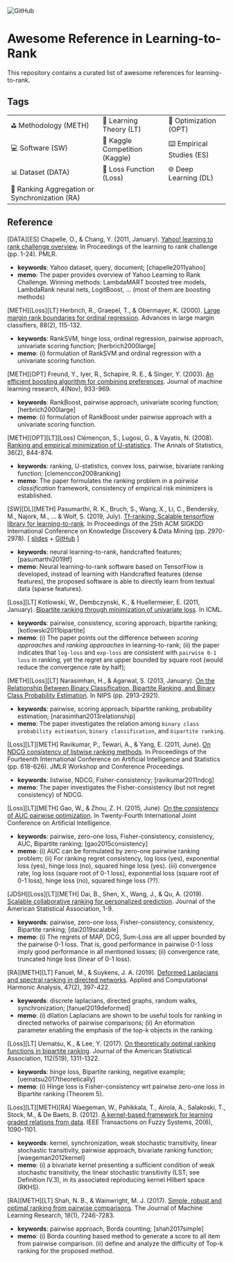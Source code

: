 ![GitHub](https://img.shields.io/badge/License-MIT-lightgrey.svg)

# Awesome Reference in Learning-to-Rank

This repository contains a curated list of awesome references for learning-to-rank.

## Tags

| | | |
|-|-|-|
| :golf: Methodology (METH) | :blue_book: Learning Theory (LT) | :dart: Optimization (OPT) | 
| :computer: Software (SW) | :duck: Kaggle Competition (Kaggle) | :keyboard: Empirical Studies (ES) |
| :bar_chart: Dataset (DATA) | :goal_net: Loss Function (Loss) | :globe_with_meridians: Deep Learning (DL) | 
| :arrows_counterclockwise: Ranking Aggregation or Synchronization (RA) |


## Reference

[DATA][ES] Chapelle, O., & Chang, Y. (2011, January). [Yahoo! learning to rank challenge overview](http://proceedings.mlr.press/v14/chapelle11a). In Proceedings of the learning to rank challenge (pp. 1-24). PMLR. 

- **keywords**: Yahoo dataset, query, document; [chapelle2011yahoo]
- **memo**: The paper provides overview of Yahoo Learning to Rank Challenge. Winning methods: LambdaMART boosted tree models, LambdaRank neural nets, LogitBoost, ... (most of them are boosting methods)

[METH][Loss][LT] Herbrich, R., Graepel, T., & Obermayer, K. (2000). [Large margin rank boundaries for ordinal regression](https://scholar.google.com/scholar?hl=en&as_sdt=0%2C5&q=Large+margin+rank+boundaries+for+ordinal+regression&btnG=). Advances in large margin classifiers, 88(2), 115-132.

- **keywords**: RankSVM, hinge loss, ordinal regression, pairwise approach, univariate scoring function; [herbrich2000large]
- **memo**: (i) formulation of RankSVM and ordinal regression with a univariate scoring function.

[METH][OPT] Freund, Y., Iyer, R., Schapire, R. E., & Singer, Y. (2003). [An efficient boosting algorithm for combining preferences](https://www.jmlr.org/papers/volume4/freund03a/freund03a.pdf). Journal of machine learning research, 4(Nov), 933-969.

- **keywords**: RankBoost, pairwise approach, univariate scoring function; [herbrich2000large]
- **memo**: (i) formulation of RankBoost under pairwise approach with a univariate scoring function. 


[METH][OPT][LT][Loss] Clémençon, S., Lugosi, G., & Vayatis, N. (2008). [Ranking and empirical minimization of U-statistics](https://projecteuclid.org/journals/annals-of-statistics/volume-36/issue-2/Ranking-and-Empirical-Minimization-of-U-statistics/10.1214/009052607000000910.full). The Annals of Statistics, 36(2), 844-874. 

- **keywords**: ranking, U-statistics, convex loss, pairwise, bivariate ranking function; [clemenccon2008ranking]
- **memo**: The paper formulates the ranking problem in a *pairwise classification* framework, consistency of empirical risk minimizers is established.

[SW][DL][METH] Pasumarthi, R. K., Bruch, S., Wang, X., Li, C., Bendersky, M., Najork, M., ... & Wolf, S. (2019, July). [Tf-ranking: Scalable tensorflow library for learning-to-rank](https://dl.acm.org/doi/abs/10.1145/3292500.3330677). In Proceedings of the 25th ACM SIGKDD International Conference on Knowledge Discovery & Data Mining (pp. 2970-2978). [ [slides](https://github.com/tensorflow/ranking) + [GitHub](https://github.com/tensorflow/ranking) ] 

- **keywords**: neural learning-to-rank, handcrafted features; [pasumarthi2019tf]
- **memo**: Neural learning-to-rank software based on TensorFlow is developed, instead of learning with Handcrafted features (dense features), the proposed software is able to directly learn from textual data (sparse features).


[Loss][LT] Kotlowski, W., Dembczynski, K., & Huellermeier, E. (2011, January). [Bipartite ranking through minimization of univariate loss](https://icml.cc/2011/papers/567_icmlpaper.pdf). In ICML. 

- **keywords**: pairwise, consistency, scoring approach, bipartite ranking; [kotlowski2011bipartite]
- **memo**: (i) The paper points out the difference between *scoring approaches* and *ranking approaches* in learning-to-rank; (ii) the paper indicates that `log-loss` and `exp-loss` are consistent with `pairwise 0-1 loss` in ranking, yet the regret are upper bounded by square root (would reduce the convergence rate by half); 

[METH][Loss][LT] Narasimhan, H., & Agarwal, S. (2013, January). [On the Relationship Between Binary Classification, Bipartite Ranking, and Binary Class Probability Estimation](http://clweb.csa.iisc.ac.in/harikrishna/Papers/Classification-ranking-cpe/nips-13-relationship-classification-ranking-cpe.pdf). In NIPS (pp. 2913-2921). 

- **keywords**: pairwise, scoring approach, bipartite ranking, probability estimation; [narasimhan2013relationship]
- **memo**: The paper investigates the relation among `binary class probability estimation`, `binary classification`, and `bipartite ranking`. 


[Loss][LT][METH] Ravikumar, P., Tewari, A., & Yang, E. (2011, June). [On NDCG consistency of listwise ranking methods](http://proceedings.mlr.press/v15/ravikumar11a.html). In Proceedings of the Fourteenth International Conference on Artificial Intelligence and Statistics (pp. 618-626). JMLR Workshop and Conference Proceedings. 

- **keywords**: listwise, NDCG, Fisher-consistency; [ravikumar2011ndcg]
- **memo**: The paper investigates the Fisher-consistency (but not regret consistency) of NDCG. 

[Loss][LT][METH] Gao, W., & Zhou, Z. H. (2015, June). [On the consistency of AUC pairwise optimization](https://www.aaai.org/ocs/index.php/IJCAI/IJCAI15/paper/viewPDFInterstitial/11320/10793). In Twenty-Fourth International Joint Conference on Artificial Intelligence. 

- **keywords**: pairwise, zero-one loss, Fisher-consistency, consistency, AUC, Bipartite ranking; [gao2015consistency]
- **memo**: (i) AUC can be formulated by zero-one pairwise ranking problem; (ii) For ranking regret consistency, log loss (yes), exponential loss (yes), hinge loss (no), squared hinge loss (yes). (iii) convergence rate, log loss (square root of 0-1 loss), exponential loss (square root of 0-1 loss), hinge loss (no), squared hinge loss (??).

[JDSH][Loss][LT][METH] Dai, B., Shen, X., Wang, J., & Qu, A. (2019). [Scalable collaborative ranking for personalized prediction](https://doi.org/10.1080/01621459.2019.1691562). Journal of the American Statistical Association, 1-9. 

- **keywords**: pairwise, zero-one loss, Fisher-consistency, consistency, Bipartite ranking; [dai2019scalable]
- **memo**: (i) The regrets of MAP, DCG, Sum-Loss are all upper bounded by the pairwise 0-1 loss. That is, good performance in pairwise 0-1 loss imply good performance in all mentioned losses; (ii) convergence rate, truncated hinge loss (linear of 0-1 loss).

[RA][METH][LT] Fanuel, M., & Suykens, J. A. (2019). [Deformed Laplacians and spectral ranking in directed networks](https://arxiv.org/pdf/1511.00492.pdf). Applied and Computational Harmonic Analysis, 47(2), 397-422. 

- **keywords**: discrete laplacians, directed graphs, random walks, synchronization; [fanuel2019deformed]
- **memo**: (i) dilation Laplacians are shown to be useful tools for ranking in directed networks of pairwise comparisons; (ii) An eformation parameter enabling the emphasis of the top-k objects in the ranking.

[Loss][LT] Uematsu, K., & Lee, Y. (2017). [On theoretically optimal ranking functions in bipartite ranking](http://citeseerx.ist.psu.edu/viewdoc/download?doi=10.1.1.452.2387&rep=rep1&type=pdf). Journal of the American Statistical Association, 112(519), 1311-1322. 

- **keywords**: hinge loss, Bipartite ranking, negative example; [uematsu2017theoretically]
- **memo**: (i) Hinge loss is Fisher-consistency wrt pairwise zero-one loss in Bipartite ranking (Theorem 5).

[Loss][LT][METH][RA] Waegeman, W., Pahikkala, T., Airola, A., Salakoski, T., Stock, M., & De Baets, B. (2012). [A kernel-based framework for learning graded relations from data](https://ieeexplore.ieee.org/stamp/stamp.jsp?tp=&arnumber=6179986). IEEE Transactions on Fuzzy Systems, 20(6), 1090-1101.

- **keywords**: kernel, synchronization, weak stochastic transitivity, linear stochastic transitivity, pairwise approach, bivariate ranking function; [waegeman2012kernel]
- **memo**: (i) a bivariate kernel presenting a sufficient condition of weak stochastic transitivity, the linear stochastic transitivity (LST; see Definition IV.3), in its associated reproducing kernel Hilbert space (RKHS).

[RA][METH][LT] Shah, N. B., & Wainwright, M. J. (2017). [Simple, robust and optimal ranking from pairwise comparisons](https://www.jmlr.org/papers/volume18/16-206/16-206.pdf). The Journal of Machine Learning Research, 18(1), 7246-7283.

- **keywords**: pairwise approach, Borda counting; [shah2017simple]
- **memo**: (i) Borda counting based method to generate a score to all item from pairwise comparison. (ii) define and analyze the difficulty of Top-k ranking for the proposed method.
